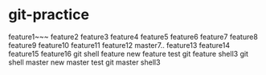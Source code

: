 # git-practice
feature1~~~
feature2
feature3
feature4
feature5
feature6
feature7
feature8
feature9
feature10
feature11
feature12
master7..
feature13
feature14
feature15
feature16
git shell feature
new feature test
git feature shell3
git shell master
new master test
git master shell3
